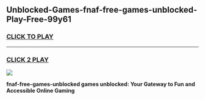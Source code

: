 
## Unblocked-Games-fnaf-free-games-unblocked-Play-Free-99y61
<h3>
<a href="https://premium76.site?title=fnaf-free-games-unblocked&ref=23A">CLICK TO PLAY</a></h3>
<hr>

<h3>
<a href="https://premium76.site?title=fnaf-free-games-unblocked&ref=23A">CLICK 2 PLAY</a>
  
</h3>

<a href="https://premium76.site?title=fnaf-free-games-unblocked&ref=23A"><img src="https://clearcache.store/games.png"></a>


**fnaf-free-games-unblocked games unblocked: Your Gateway to Fun and Accessible Online Gaming**
